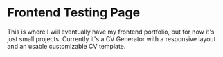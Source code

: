 # Frontend Testing Page

This is where I will eventually have my frontend portfolio, but for now it's just small projects. Currently it's a CV Generator with a responsive layout and an usable customizable CV template.
